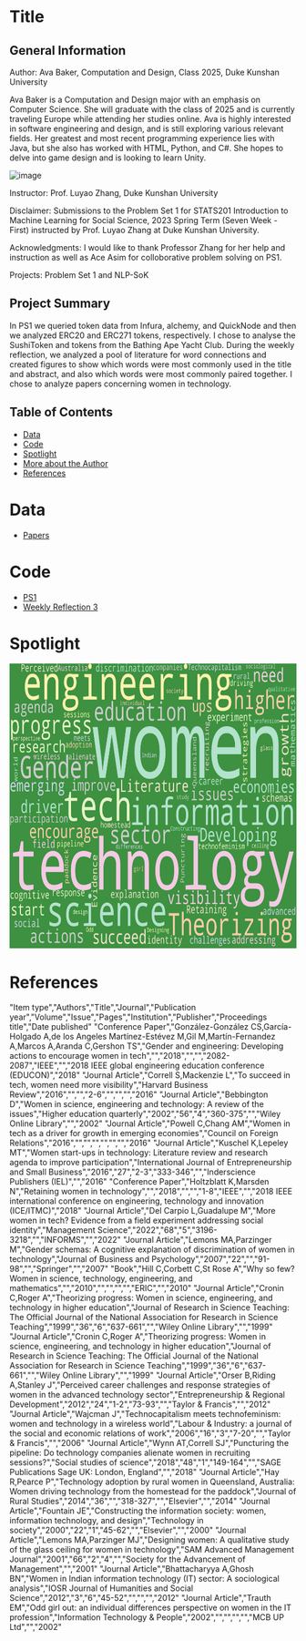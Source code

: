 # Title

## General Information

Author: Ava Baker, Computation and Design, Class 2025, Duke Kunshan University

Ava Baker is a Computation and Design major with an emphasis on Computer Science. She will graduate with the class of 2025 and is currently traveling Europe while attending her studies online. Ava is highly interested in software engineering and design, and is still exploring various relevant fields. Her greatest and most recent programming experience lies with Java, but she also has worked with HTML, Python, and C#. She hopes to delve into game design and is looking to learn Unity.

![image](https://user-images.githubusercontent.com/42778678/215335060-e59274ff-82d3-4a29-8a04-ffc320dcf81b.png)

Instructor: Prof. Luyao Zhang, Duke Kunshan University

Disclaimer: Submissions to the Problem Set 1 for STATS201 Introduction to Machine Learning for Social Science, 2023 Spring Term (Seven Week - First) instructed by Prof. Luyao Zhang at Duke Kunshan University.

Acknowledgments: I would like to thank Professor Zhang for her help and instruction as well as Ace Asim for colloborative problem solving on PS1.

Projects: Problem Set 1 and NLP-SoK

## Project Summary

In PS1 we queried token data from Infura, alchemy, and QuickNode and then we analyzed ERC20 and ERC271 tokens, respectively. I chose to analyse the SushiToken and tokens from the Bathing Ape Yacht Club. During the weekly reflection, we analyzed a pool of literature for word connections and created figures to show which words were most commonly used in the title and abstract, and also which words were most commonly paired together. I chose to analyze papers concerning women in technology.

## Table of Contents
- [Data](https://github.com/Rising-Stars-by-Sunshine/stats201-PS1-Ava#data)
- [Code](https://github.com/Rising-Stars-by-Sunshine/stats201-PS1-Ava#code)
- [Spotlight](https://github.com/Rising-Stars-by-Sunshine/stats201-PS1-Ava#spotlight)
- [More about the Author](https://github.com/Rising-Stars-by-Sunshine/stats201-PS1-Ava#more-about-the-author)
- [References](https://github.com/Rising-Stars-by-Sunshine/stats201-PS1-Ava#references)

# Data
- [Papers](https://github.com/Rising-Stars-by-Sunshine/stats201-PS1-Ava/blob/16359592479279488b569734370c1f41b866eac9/data/references.csv)

# Code
- [PS1](https://github.com/Rising-Stars-by-Sunshine/stats201-PS1-Ava/blob/16359592479279488b569734370c1f41b866eac9/STATS201-PS1-AvaBaker.ipynb)
- [Weekly Reflection 3](https://github.com/Rising-Stars-by-Sunshine/stats201-PS1-Ava/blob/16359592479279488b569734370c1f41b866eac9/code/Ava_NLP_Blockchain_SoKs.ipynb)

# Spotlight
<img src="https://github.com/Rising-Stars-by-Sunshine/stats201-PS1-Ava/blob/d892aa23413d6eb30a83fbdc530805cc8cbd63b0/spotlight/figures/title_wordcloud.png" height="500" alt="Contribution to Literature"/><br/>

# References
"Item type","Authors","Title","Journal","Publication year","Volume","Issue","Pages","Institution","Publisher","Proceedings title","Date published"
"Conference Paper","González-González CS,García-Holgado A,de los Angeles Martínez-Estévez M,Gil M,Martín-Fernandez A,Marcos A,Aranda C,Gershon TS","Gender and engineering: Developing actions to encourage women in tech","","2018","","","2082-2087","IEEE","","2018 IEEE global engineering education conference (EDUCON)","2018"
"Journal Article","Correll S,Mackenzie L","To succeed in tech, women need more visibility","Harvard Business Review","2016","","","2-6","","","","2016"
"Journal Article","Bebbington D","Women in science, engineering and technology: A review of the issues","Higher education quarterly","2002","56","4","360-375","","Wiley Online Library","","2002"
"Journal Article","Powell C,Chang AM","Women in tech as a driver for growth in emerging economies","Council on Foreign Relations","2016","","","","","","","2016"
"Journal Article","Kuschel K,Lepeley MT","Women start-ups in technology: Literature review and research agenda to improve participation","International Journal of Entrepreneurship and Small Business","2016","27","2-3","333-346","","Inderscience Publishers (IEL)","","2016"
"Conference Paper","Holtzblatt K,Marsden N","Retaining women in technology","","2018","","","1-8","IEEE","","2018 IEEE international conference on engineering, technology and innovation (ICE/ITMC)","2018"
"Journal Article","Del Carpio L,Guadalupe M","More women in tech? Evidence from a field experiment addressing social identity","Management Science","2022","68","5","3196-3218","","INFORMS","","2022"
"Journal Article","Lemons MA,Parzinger M","Gender schemas: A cognitive explanation of discrimination of women in technology","Journal of Business and Psychology","2007","22","","91-98","","Springer","","2007"
"Book","Hill C,Corbett C,St Rose A","Why so few? Women in science, technology, engineering, and mathematics","","2010","","","","","ERIC","","2010"
"Journal Article","Cronin C,Roger A","Theorizing progress: Women in science, engineering, and technology in higher education","Journal of Research in Science Teaching: The Official Journal of the National Association for Research in Science Teaching","1999","36","6","637-661","","Wiley Online Library","","1999"
"Journal Article","Cronin C,Roger A","Theorizing progress: Women in science, engineering, and technology in higher education","Journal of Research in Science Teaching: The Official Journal of the National Association for Research in Science Teaching","1999","36","6","637-661","","Wiley Online Library","","1999"
"Journal Article","Orser B,Riding A,Stanley J","Perceived career challenges and response strategies of women in the advanced technology sector","Entrepreneurship & Regional Development","2012","24","1-2","73-93","","Taylor & Francis","","2012"
"Journal Article","Wajcman J","Technocapitalism meets technofeminism: women and technology in a wireless world","Labour & Industry: a journal of the social and economic relations of work","2006","16","3","7-20","","Taylor & Francis","","2006"
"Journal Article","Wynn AT,Correll SJ","Puncturing the pipeline: Do technology companies alienate women in recruiting sessions?","Social studies of science","2018","48","1","149-164","","SAGE Publications Sage UK: London, England","","2018"
"Journal Article","Hay R,Pearce P","Technology adoption by rural women in Queensland, Australia: Women driving technology from the homestead for the paddock","Journal of Rural Studies","2014","36","","318-327","","Elsevier","","2014"
"Journal Article","Fountain JE","Constructing the information society: women, information technology, and design","Technology in society","2000","22","1","45-62","","Elsevier","","2000"
"Journal Article","Lemons MA,Parzinger MJ","Designing women: A qualitative study of the glass ceiling for women in technology","SAM Advanced Management Journal","2001","66","2","4","","Society for the Advancement of Management","","2001"
"Journal Article","Bhattacharyya A,Ghosh BN","Women in Indian information technology (IT) sector: A sociological analysis","IOSR Journal of Humanities and Social Science","2012","3","6","45-52","","","","2012"
"Journal Article","Trauth EM","Odd girl out: an individual differences perspective on women in the IT profession","Information Technology & People","2002","","","","","MCB UP Ltd","","2002"
